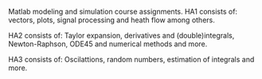 Matlab modeling and simulation course assignments.
HA1 consists of: vectors, plots, signal processing and heath flow among others.

HA2 consists of: Taylor expansion, derivatives and (double)integrals, Newton-Raphson, ODE45 and numerical methods and more.

HA3 consists of: Oscilattions, random numbers, estimation of integrals and more.

